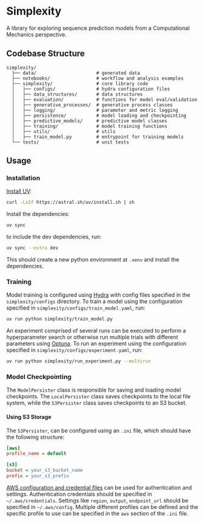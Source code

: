 # Simplexity

A library for exploring sequence prediction models from a Computational Mechanics perspective.

## Codebase Structure

```
simplexity/
  ├── data/                      # generated data
  ├── notebooks/                 # workflow and analysis examples
  ├── simplexity/                # core library code
  │   ├── configs/               # hydra configuration files
  │   ├── data_structures/       # data structures
  │   ├── evaluation/            # functions for model eval/validation
  │   ├── generative_processes/  # generative process classes
  │   ├── logging/               # parameter and metric logging
  │   ├── persistence/           # model loading and checkpointing
  │   ├── predictive_models/     # predictive model classes
  │   ├── training/              # model training functions
  │   ├── utils/                 # utils
  │   ├── train_model.py         # entrypoint for training models
  └── tests/                     # unit tests
```

## Usage

### Installation

[Install UV](https://docs.astral.sh/uv/getting-started/installation/):

```bash
curl -LsSf https://astral.sh/uv/install.sh | sh
```

Install the dependencies:

```bash
uv sync
```

to include the dev dependencies, run:

```bash
uv sync --extra dev
```

This should create a new python environment at `.venv` and install the dependencies.

### Training

Model training is configured using [Hydra](https://hydra.cc/) with config files specified in the `simplexity/configs` directory. To train a model using the configuration specified in `simplexity/configs/train_model.yaml`, run:

```bash
uv run python simplexity/train_model.py
```

An experiment comprised of several runs can be executed to perform a hyperparameter search or otherwise run multiple trials with different parameters using [Optuna](https://optuna.org/). To run an experiment using the configuration specified in `simplexity/configs/experiment.yaml`, run:

```bash
uv run python simplexity/run_experiment.py --multirun
```

### Model Checkpointing

The `ModelPersister` class is responsible for saving and loading model checkpoints. The `LocalPersister` class saves checkpoints to the local file system, while the `S3Persister` class saves checkpoints to an S3 bucket.
#### Using S3 Storage

The `S3Persister`, can be configured using an `.ini` file, which should have the following structure:

```ini
[aws]
profile_name = default

[s3]
bucket = your_s3_bucket_name
prefix = your_s3_prefix
```

[AWS configuration and credential files](https://docs.aws.amazon.com/cli/v1/userguide/cli-configure-files.html) can be used for authentication and settings. Authentication credentials should be specified in `~/.aws/credentials`. Settings like `region`, `output`, `endpoint_url` should be specified in `~/.aws/config`. Multiple different profiles can be defined and the specific profile to use can be specified in the `aws` section of the `.ini` file.
